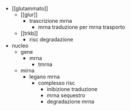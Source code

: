 - [[glutammato]]
	- [[glur]]
		- trascrizione mrna
			- mrna traduzione per mrna trasporto
	- [[trkb]]
		- risc degradazione
- nucleo
	- gene
		- mrna
			- tmrna
	- mirna
		- legano mrna
			- complesso risc
				- inibizione traduzione
				- mrna sequestro
				- degradazione mrna